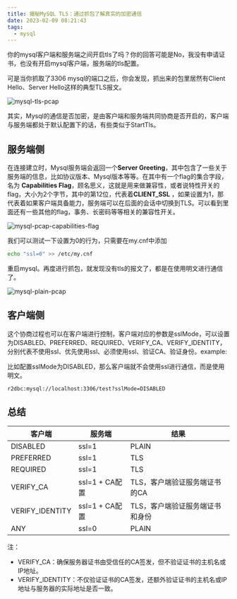 ```yaml
---
title: 揭秘MySQL TLS：通过抓包了解真实的加密通信
date: 2023-02-09 08:21:43
tags:
  - mysql
---
```


你的mysql客户端和服务端之间开启tls了吗？你的回答可能是No，我没有申请证书，也没有开启mysql客户端，服务端的tls配置。

可是当你抓取了3306 mysql的端口之后，你会发现，抓出来的包里居然有Client Hello、Server Hello这样的典型TLS报文。

![mysql-tls-pcap](mysql-tls-pcap.png)

其实，Mysql的通信是否加密，是由客户端和服务端共同协商是否开启的，客户端与服务端都处于默认配置下的话，有些类似于StartTls。

## 服务端侧

在连接建立时，Mysql服务端会返回一个**Server Greeting**，其中包含了一些关于服务端的信息，比如协议版本、Mysql版本等等。在其中有一个flag的集合字段，名为
**Capabilities Flag**，顾名思义，这就是用来做兼容性，或者说特性开关的flag，大小为2个字节，其中的第12位，代表着**CLIENT_SSL**
，如果设置为1，那代表着如果客户端具备能力，服务端可以在后面的会话中切换到TLS。可以看到里面还有一些其他的flag，事务、长密码等等相关的兼容性开关。

![mysql-pcap-capabilities-flag](mysql-pcap-capabilities-flag.png)

我们可以测试一下设置为0的行为，只需要在my.cnf中添加

```bash
echo "ssl=0" >> /etc/my.cnf
```

重启mysql。再度进行抓包，就发现没有tls的报文了，都是在使用明文进行通信了。

![mysql-plain-pcap](mysql-plain-pcap.png)

## 客户端侧

这个协商过程也可以在客户端进行控制，客户端对应的参数是sslMode，可以设置为DISABLED、PREFERRED、REQUIRED、VERIFY_CA、VERIFY_IDENTITY，分别代表不使用ssl、优先使用ssl、必须使用ssl、验证CA、验证身份。example:

比如配置sslMode为DISABLED，那么客户端就不会使用ssl进行通信，而是使用明文。

```text
r2dbc:mysql://localhost:3306/test?sslMode=DISABLED
```

## 总结

| 客户端             | 服务端          | 结果                |
|-----------------|--------------|-------------------|
| DISABLED        | ssl=1        | PLAIN             |
| PREFERRED       | ssl=1        | TLS               |
| REQUIRED        | ssl=1        | TLS               |
| VERIFY_CA       | ssl=1 + CA配置 | TLS，客户端验证服务端证书的CA |
| VERIFY_IDENTITY | ssl=1 + CA配置 | TLS，客户端验证服务端证书和身份 |
| ANY             | ssl=0        | PLAIN             |

注：
- VERIFY_CA：确保服务器证书由受信任的CA签发，但不验证证书的主机名或IP地址。
- VERIFY_IDENTITY：不仅验证证书的CA签发，还额外验证证书的主机名或IP地址与服务器的实际地址是否一致。
